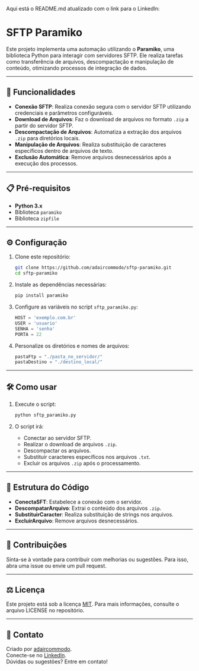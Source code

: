 Aqui está o README.md atualizado com o link para o LinkedIn:

# SFTP Paramiko

Este projeto implementa uma automação utilizando o **Paramiko**, uma biblioteca Python para interagir com servidores SFTP. Ele realiza tarefas como transferência de arquivos, descompactação e manipulação de conteúdo, otimizando processos de integração de dados.

---

## 🚀 Funcionalidades

- **Conexão SFTP**: Realiza conexão segura com o servidor SFTP utilizando credenciais e parâmetros configuráveis.
- **Download de Arquivos**: Faz o download de arquivos no formato `.zip` a partir do servidor SFTP.
- **Descompactação de Arquivos**: Automatiza a extração dos arquivos `.zip` para diretórios locais.
- **Manipulação de Arquivos**: Realiza substituição de caracteres específicos dentro de arquivos de texto.
- **Exclusão Automática**: Remove arquivos desnecessários após a execução dos processos.

---

## 📋 Pré-requisitos

- **Python 3.x**
- Biblioteca `paramiko`
- Biblioteca `zipfile`

---

## ⚙️ Configuração

1. Clone este repositório:
   ```bash
   git clone https://github.com/adaircommodo/sftp-paramiko.git
   cd sftp-paramiko
   ```

2. Instale as dependências necessárias:
   ```bash
   pip install paramiko
   ```

3. Configure as variáveis no script `sftp_paramiko.py`:
   ```python
   HOST = 'exemplo.com.br'
   USER = 'usuario'
   SENHA = 'senha'
   PORTA = 22
   ```

4. Personalize os diretórios e nomes de arquivos:
   ```python
   pastaFtp = "./pasta_no_servidor/"
   pastaDestino = "./destino_local/"
   ```

---

## 🛠️ Como usar

1. Execute o script:
   ```bash
   python sftp_paramiko.py
   ```

2. O script irá:
   - Conectar ao servidor SFTP.
   - Realizar o download de arquivos `.zip`.
   - Descompactar os arquivos.
   - Substituir caracteres específicos nos arquivos `.txt`.
   - Excluir os arquivos `.zip` após o processamento.

---

## 📄 Estrutura do Código

- **ConectaSFT**: Estabelece a conexão com o servidor.
- **DescompatarArquivo**: Extrai o conteúdo dos arquivos `.zip`.
- **SubstituirCaracter**: Realiza substituição de strings nos arquivos.
- **ExcluirArquivo**: Remove arquivos desnecessários.

---

## 📝 Contribuições

Sinta-se à vontade para contribuir com melhorias ou sugestões. Para isso, abra uma issue ou envie um pull request.

---

## ⚖️ Licença

Este projeto está sob a licença [MIT](https://opensource.org/licenses/MIT). Para mais informações, consulte o arquivo LICENSE no repositório.

---

## 📧 Contato

Criado por [adaircommodo](https://github.com/adaircommodo).  
Conecte-se no [LinkedIn](https://www.linkedin.com/in/adaircommodo/).  
Dúvidas ou sugestões? Entre em contato!
